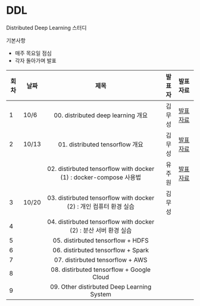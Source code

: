 # DDL
Distributed Deep Learning 스터디

기본사항
* 매주 목요일 점심
* 각자 돌아가며 발표



| 회차 | 날짜  | 제목                                                       | 발표자 |  발표자료      |
|------| ----- |:----------------------------------------------------------:| ------:|:-------------: |
|  1   | 10/6  | 00. distributed deep learning 개요                          | 김무성 | [발표자료](http://nbviewer.jupyter.org/github/KonanAcademy/DDL/blob/master/presentation/00_intro_distributed_deep_learning/00_distributed_deep_learning.ipynb)  |
|  2   | 10/13 | 01. distributed tensorflow 개요                             | 김무성 | [발표자료](http://nbviewer.jupyter.org/github/KonanAcademy/DDL/blob/master/presentation/01_intro_distributed_tensorflow/01_Intro_dist_tf.ipynb)  |
|     |  | 02. distirbuted tensorflow with docker (1) : docker-compose 사용법 | 유주원 | [발표자료](http://yujuwon.tistory.com/entry/Docker-Compose) |
|  3   | 10/20 | 03. distirbuted tensorflow with docker (2) : 개인 컴퓨터 환경 실습  | 김무성 |   |
|  4   |       | 04. distirbuted tensorflow with docker (2) : 분산 서버 환경 실습   |   |   |
|  5   |       | 05. distirbuted tensorflow + HDFS   |   |   |
|  6   |       | 06. distirbuted tensorflow + Spark  |   |   |
|  7   |       | 07. distirbuted tensorflow + AWS  |   |   |
|  8   |       | 08. distirbuted tensorflow + Google Cloud  |   |   |
|  9   |       | 09. Other distirbuted Deep Learning System  |   |   |
